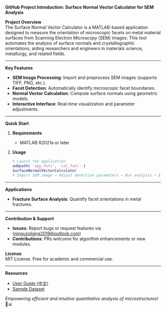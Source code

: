 

**GitHub Project Introduction: Surface Normal Vector Calculator for SEM Analysis**  

**Project Overview**  
The Surface Normal Vector Calculator is a MATLAB-based application designed to measure the orientation of microscopic facets on metal material surfaces from Scanning Electron Microscopy (SEM) images. This tool automates the analysis of surface normals and crystallographic orientations, aiding researchers and engineers in materials science, metallurgy, and related fields.  

---

**Key Features**  
- **SEM Image Processing**: Import and preprocess SEM images (supports TIFF, PNG, etc.).  
- **Facet Detection**: Automatically identify microscopic facet boundaries.  
- **Normal Vector Calculation**: Compute surface normals using geometric models.  
- **Interactive Interface**: Real-time visualization and parameter adjustments.  

---

**Quick Start**  
1. **Requirements**  
   - MATLAB R2021a or later  

2. **Usage**  
   ```matlab  
   % Launch the application
   addpath( 'app_fun\', 'cal_fun\' )
   SurfaceNormalVectorCalculator  
   % Import SEM image → Adjust detection parameters → Run analysis → Export results  
   ```  

---

**Applications**  
- **Fracture Surface Analysis**: Quantify facet orientations in metal fractures.  

---

**Contribution & Support**  
- **Issues**: Report bugs or request features via (ninguzoliang2019@outlook.com)
- **Contributions**: PRs welcome for algorithm enhancements or new modules.  

**License**  
MIT License. Free for academic and commercial use.  

---

**Resources**  
- [User Guide (中文)](./UserGuide_CN.pdf)  
- [Sample Dataset](./example_images/)  

*Empowering efficient and intuitive quantitative analysis of microstructures!* 🔬📊
